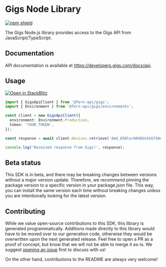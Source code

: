 # Gigs Node Library

[![npm shield](https://img.shields.io/npm/v/@fern-api/gigs)](https://www.npmjs.com/package/@fern-api/gigs)

The Gigs Node.js library provides access to the Gigs API from JavaScript/TypeScript.

## Documentation

API documentation is available at <https://developers.gigs.com/docs/api>.

## Usage

[![Open in StackBlitz](https://developer.stackblitz.com/img/open_in_stackblitz.svg)](https://stackblitz.com/edit/typescript-example-using-sdk-built-with-fern-pmp1et?file=app.ts&view=editor)

```typescript
import { GigsApiClient } from '@fern-api/gigs';
import { Environment } from '@fern-api/gigs/environments';

const client = new GigsApiClient({
  environment: Environment.Production,
  token: 'YOUR_TOKEN',
});

const response = await client.devices.retrieve('dmd_0SNlurA04OUskUGfGAn3Rh');

console.log('Received response from Gigs!', response);
```

## Beta status

This SDK is in beta, and there may be breaking changes between versions without a major version update. Therefore, we recommend pinning the package version to a specific version in your package.json file. This way, you can install the same version each time without breaking changes unless you are intentionally looking for the latest version.

## Contributing

While we value open-source contributions to this SDK, this library is generated programmatically. Additions made directly to this library would have to be moved over to our generation code, otherwise they would be overwritten upon the next generated release. Feel free to open a PR as a proof of concept, but know that we will not be able to merge it as-is. We suggest [opening an issue](https://github.com/fern-gigs/gigs-node/issues) first to discuss with us!

On the other hand, contributions to the README are always very welcome!
